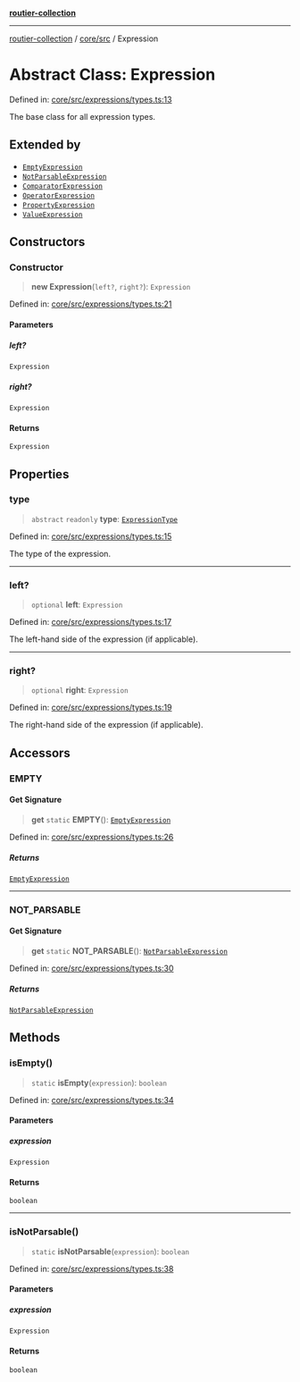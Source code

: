 [**routier-collection**](../../../README.md)

***

[routier-collection](../../../README.md) / [core/src](../README.md) / Expression

# Abstract Class: Expression

Defined in: [core/src/expressions/types.ts:13](https://github.com/Agrejus/routier/blob/ae307d61bf9883ec014a438be7cbd96d2060d092/core/src/expressions/types.ts#L13)

The base class for all expression types.

## Extended by

- [`EmptyExpression`](EmptyExpression.md)
- [`NotParsableExpression`](NotParsableExpression.md)
- [`ComparatorExpression`](ComparatorExpression.md)
- [`OperatorExpression`](OperatorExpression.md)
- [`PropertyExpression`](PropertyExpression.md)
- [`ValueExpression`](ValueExpression.md)

## Constructors

### Constructor

> **new Expression**(`left?`, `right?`): `Expression`

Defined in: [core/src/expressions/types.ts:21](https://github.com/Agrejus/routier/blob/ae307d61bf9883ec014a438be7cbd96d2060d092/core/src/expressions/types.ts#L21)

#### Parameters

##### left?

`Expression`

##### right?

`Expression`

#### Returns

`Expression`

## Properties

### type

> `abstract` `readonly` **type**: [`ExpressionType`](../type-aliases/ExpressionType.md)

Defined in: [core/src/expressions/types.ts:15](https://github.com/Agrejus/routier/blob/ae307d61bf9883ec014a438be7cbd96d2060d092/core/src/expressions/types.ts#L15)

The type of the expression.

***

### left?

> `optional` **left**: `Expression`

Defined in: [core/src/expressions/types.ts:17](https://github.com/Agrejus/routier/blob/ae307d61bf9883ec014a438be7cbd96d2060d092/core/src/expressions/types.ts#L17)

The left-hand side of the expression (if applicable).

***

### right?

> `optional` **right**: `Expression`

Defined in: [core/src/expressions/types.ts:19](https://github.com/Agrejus/routier/blob/ae307d61bf9883ec014a438be7cbd96d2060d092/core/src/expressions/types.ts#L19)

The right-hand side of the expression (if applicable).

## Accessors

### EMPTY

#### Get Signature

> **get** `static` **EMPTY**(): [`EmptyExpression`](EmptyExpression.md)

Defined in: [core/src/expressions/types.ts:26](https://github.com/Agrejus/routier/blob/ae307d61bf9883ec014a438be7cbd96d2060d092/core/src/expressions/types.ts#L26)

##### Returns

[`EmptyExpression`](EmptyExpression.md)

***

### NOT\_PARSABLE

#### Get Signature

> **get** `static` **NOT\_PARSABLE**(): [`NotParsableExpression`](NotParsableExpression.md)

Defined in: [core/src/expressions/types.ts:30](https://github.com/Agrejus/routier/blob/ae307d61bf9883ec014a438be7cbd96d2060d092/core/src/expressions/types.ts#L30)

##### Returns

[`NotParsableExpression`](NotParsableExpression.md)

## Methods

### isEmpty()

> `static` **isEmpty**(`expression`): `boolean`

Defined in: [core/src/expressions/types.ts:34](https://github.com/Agrejus/routier/blob/ae307d61bf9883ec014a438be7cbd96d2060d092/core/src/expressions/types.ts#L34)

#### Parameters

##### expression

`Expression`

#### Returns

`boolean`

***

### isNotParsable()

> `static` **isNotParsable**(`expression`): `boolean`

Defined in: [core/src/expressions/types.ts:38](https://github.com/Agrejus/routier/blob/ae307d61bf9883ec014a438be7cbd96d2060d092/core/src/expressions/types.ts#L38)

#### Parameters

##### expression

`Expression`

#### Returns

`boolean`
